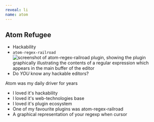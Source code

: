 ```yaml
---
reveal: li
name: atom
---
```

## Atom Refugee

- Hackability
- `atom-regex-railroad` ![screenshot of atom-regex-railroad plugin, showing the 
  plugin graphically illustrating the contents of a regular expression which 
  appears in the main buffer of the editor](atom-regex-railroad.png)
- Do _YOU_ know any hackable editors?

<aside slot="presenter">

Atom was my daily driver for years
- I loved it's hackability
- I loved it's web-technologies base
- I loved it's plugin ecosystem
- One of my favourite plugins was atom-regex-railroad
- A graphical representation of your regexp when cursor

</aside>

